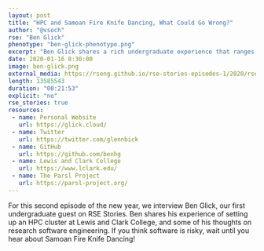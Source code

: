 ```yaml
---
layout: post
title: "HPC and Samoan Fire Knife Dancing, What Could Go Wrong?"
author: "@vsoch"
rse: "Ben Glick"
phenotype: "ben-glick-phenotype.png"
excerpt: "Ben Glick shares a rich undergraduate experience that ranges from building an HPC system to dancing with fire."
date: 2020-01-16 8:30:00
image: ben-glick.png
external_media: https://rseng.github.io/rse-stories-episodes-1/2020/rse-stories-ben-glick-episode-9.mp3
length: 13585543
duration: "00:21:53"
explicit: "no"
rse_stories: true
resources:
 - name: Personal Website
   url: https://glick.cloud/
 - name: Twitter
   url: https://twitter.com/glennbick
 - name: GitHub
   url: https://github.com/benhg
 - name: Lewis and Clark College
   url: https://www.lclark.edu/
 - name: The Parsl Project
   url: https://parsl-project.org/
---
```


For this second episode of the new year, we interview Ben Glick, our
first undergraduate guest on RSE Stories. Ben shares his experience of setting
up an HPC cluster at Lewis and Clark College, and some of his thoughts on
research software engineering. If you think software is risky, wait until
you hear about Samoan Fire Knife Dancing!
